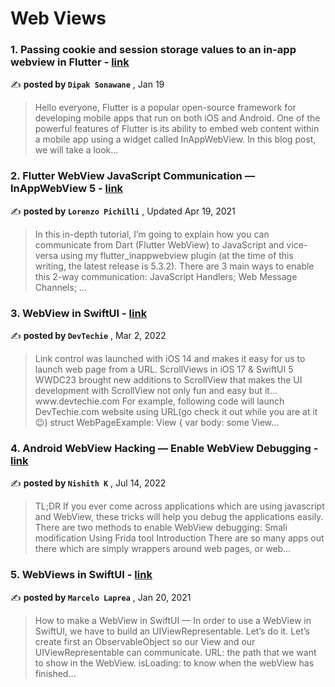 
<h1>Web Views</h1>
<h3>1. Passing cookie and session storage values to an in-app webview in Flutter - <a href=https://medium.com/@sonawanedipak111/passing-cookie-and-session-storage-values-to-an-in-app-webview-in-flutter-276cb19a2f7a?source=tag_page---------0-85--------------------7e6cee60_a07e_4f08_977b_f2e4a8de85e0-------17 target="_blank" rel="noopener noreferrer">link</a></h3>

✍️ **posted by `Dipak Sonawane`** , <date>Jan 19</date>

<blockquote>Hello everyone,
Flutter is a popular open-source framework for developing mobile apps that run on both iOS and Android. One of the powerful features of Flutter is its ability to embed web content within a mobile app using a widget called InAppWebView. In this blog post, we will take a look…</blockquote>

<h3>2. Flutter WebView JavaScript Communication — InAppWebView 5 - <a href=https://medium.com/flutter-community/flutter-webview-javascript-communication-inappwebview-5-403088610949?source=tag_page---------1-85--------------------7e6cee60_a07e_4f08_977b_f2e4a8de85e0-------17 target="_blank" rel="noopener noreferrer">link</a></h3>

✍️ **posted by `Lorenzo Pichilli`** , <date>Updated Apr 19, 2021</date>

<blockquote>In this in-depth tutorial, I’m going to explain how you can communicate from Dart (Flutter WebView) to JavaScript and vice-versa using my flutter_inappwebview plugin (at the time of this writing, the latest release is 5.3.2). There are 3 main ways to enable this 2-way communication: JavaScript Handlers; Web Message Channels; …</blockquote>

<h3>3. WebView in SwiftUI - <a href=https://medium.com/devtechie/webview-in-swiftui-a9c283f29327?source=tag_page---------2-85--------------------7e6cee60_a07e_4f08_977b_f2e4a8de85e0-------17 target="_blank" rel="noopener noreferrer">link</a></h3>

✍️ **posted by `DevTechie`** , <date>Mar 2, 2022</date>

<blockquote>Link control was launched with iOS 14 and makes it easy for us to launch web page from a URL. ScrollViews in iOS 17 & SwiftUI 5
WWDC23 brought new additions to ScrollView that makes the UI development with ScrollView not only fun and easy but it…www.devtechie.com For example, following code will launch DevTechie.com website using URL(go check it out while you are at it 😉) struct WebPageExample: View {
    var body: some View…</blockquote>

<h3>4. Android WebView Hacking — Enable WebView Debugging - <a href=https://medium.com/bugbountywriteup/android-webview-hacking-enable-webview-debugging-d292b53f7a63?source=tag_page---------3-85--------------------7e6cee60_a07e_4f08_977b_f2e4a8de85e0-------17 target="_blank" rel="noopener noreferrer">link</a></h3>

✍️ **posted by `Nishith K`** , <date>Jul 14, 2022</date>

<blockquote>TL;DR If you ever come across applications which are using javascript and WebView, these tricks will help you debug the applications easily. There are two methods to enable WebView debugging: Smali modification Using Frida tool Introduction There are so many apps out there which are simply wrappers around web pages, or web…</blockquote>

<h3>5. WebViews in SwiftUI - <a href=https://medium.com/dev-genius/webviews-in-swiftui-d5b1229e37ba?source=tag_page---------4-85--------------------7e6cee60_a07e_4f08_977b_f2e4a8de85e0-------17 target="_blank" rel="noopener noreferrer">link</a></h3>

✍️ **posted by `Marcelo Laprea`** , <date>Jan 20, 2021</date>

<blockquote>How to make a WebView in SwiftUI —  In order to use a WebView in SwiftUI, we have to build an UIViewRepresentable. Let’s do it. Let’s create first an ObservableObject so our View and our UIViewRepresentable can communicate. URL: the path that we want to show in the WebView. isLoading: to know when the webView has finished…</blockquote>

